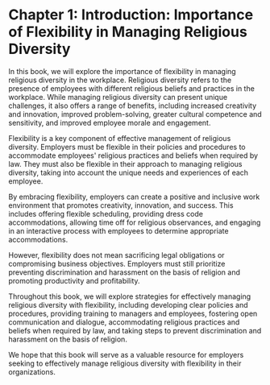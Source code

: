 Chapter 1: Introduction: Importance of Flexibility in Managing Religious Diversity
==================================================================================

In this book, we will explore the importance of flexibility in managing religious diversity in the workplace. Religious diversity refers to the presence of employees with different religious beliefs and practices in the workplace. While managing religious diversity can present unique challenges, it also offers a range of benefits, including increased creativity and innovation, improved problem-solving, greater cultural competence and sensitivity, and improved employee morale and engagement.

Flexibility is a key component of effective management of religious diversity. Employers must be flexible in their policies and procedures to accommodate employees' religious practices and beliefs when required by law. They must also be flexible in their approach to managing religious diversity, taking into account the unique needs and experiences of each employee.

By embracing flexibility, employers can create a positive and inclusive work environment that promotes creativity, innovation, and success. This includes offering flexible scheduling, providing dress code accommodations, allowing time off for religious observances, and engaging in an interactive process with employees to determine appropriate accommodations.

However, flexibility does not mean sacrificing legal obligations or compromising business objectives. Employers must still prioritize preventing discrimination and harassment on the basis of religion and promoting productivity and profitability.

Throughout this book, we will explore strategies for effectively managing religious diversity with flexibility, including developing clear policies and procedures, providing training to managers and employees, fostering open communication and dialogue, accommodating religious practices and beliefs when required by law, and taking steps to prevent discrimination and harassment on the basis of religion.

We hope that this book will serve as a valuable resource for employers seeking to effectively manage religious diversity with flexibility in their organizations.
